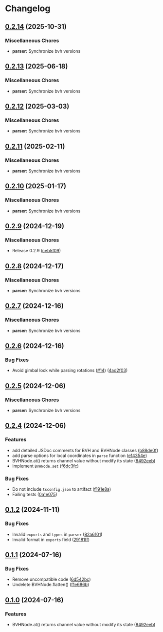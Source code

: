 # Changelog

## [0.2.14](https://github.com/nandenjin/bvh/compare/parser-v0.2.13...parser-v0.2.14) (2025-10-31)


### Miscellaneous Chores

* **parser:** Synchronize bvh versions

## [0.2.13](https://github.com/nandenjin/bvh/compare/parser-v0.2.12...parser-v0.2.13) (2025-06-18)


### Miscellaneous Chores

* **parser:** Synchronize bvh versions

## [0.2.12](https://github.com/nandenjin/bvh/compare/parser-v0.2.11...parser-v0.2.12) (2025-03-03)


### Miscellaneous Chores

* **parser:** Synchronize bvh versions

## [0.2.11](https://github.com/nandenjin/bvh/compare/parser-v0.2.10...parser-v0.2.11) (2025-02-11)


### Miscellaneous Chores

* **parser:** Synchronize bvh versions

## [0.2.10](https://github.com/nandenjin/bvh/compare/parser-v0.2.9...parser-v0.2.10) (2025-01-17)


### Miscellaneous Chores

* **parser:** Synchronize bvh versions

## [0.2.9](https://github.com/nandenjin/bvh/compare/parser-v0.2.8...parser-v0.2.9) (2024-12-19)


### Miscellaneous Chores

* Release 0.2.9 ([ceb5f09](https://github.com/nandenjin/bvh/commit/ceb5f0932bb41d595410211e7b8e7433ae5cec29))

## [0.2.8](https://github.com/nandenjin/bvh/compare/parser-v0.2.7...parser-v0.2.8) (2024-12-17)


### Miscellaneous Chores

* **parser:** Synchronize bvh versions

## [0.2.7](https://github.com/nandenjin/bvh/compare/parser-v0.2.6...parser-v0.2.7) (2024-12-16)


### Miscellaneous Chores

* **parser:** Synchronize bvh versions

## [0.2.6](https://github.com/nandenjin/bvh/compare/parser-v0.2.5...parser-v0.2.6) (2024-12-16)


### Bug Fixes

* Avoid gimbal lock while parsing rotations ([#14](https://github.com/nandenjin/bvh/issues/14)) ([4ad2f03](https://github.com/nandenjin/bvh/commit/4ad2f03b369cc78364c12750b373eeb68fceaa06))

## [0.2.5](https://github.com/nandenjin/bvh/compare/parser-v0.2.4...parser-v0.2.5) (2024-12-06)


### Miscellaneous Chores

* **parser:** Synchronize bvh versions

## [0.2.4](https://github.com/nandenjin/bvh/compare/parser-v0.1.2...parser-v0.2.4) (2024-12-06)

### Features

- add detailed JSDoc comments for BVH and BVHNode classes ([b88de0f](https://github.com/nandenjin/bvh/commit/b88de0f59db8d1eacdddc4dffd004883f55bdd8e))
- add parse options for local coordinates in `parse` function ([e14354e](https://github.com/nandenjin/bvh/commit/e14354ef3cd17c4212b59dc9de776b1f28682779))
- BVHNode.at() returns channel value without modify its state ([8492eeb](https://github.com/nandenjin/bvh/commit/8492eeb69b7381db7567d9c720df6ec9eabc2317))
- Implement `BVHNode.set` ([f6dc3fc](https://github.com/nandenjin/bvh/commit/f6dc3fce4d2ca89b599bc82692f3ecd08951fb29))

### Bug Fixes

- Do not include `tsconfig.json` to artifact ([f191e8a](https://github.com/nandenjin/bvh/commit/f191e8a2f9e62bf3a1ac7c92bbfff4fb952701f0))
- Failing tests ([0a1e075](https://github.com/nandenjin/bvh/commit/0a1e07515e77014ee889e606eaefc22475983528))

## [0.1.2](https://github.com/nandenjin/bvh/compare/bvh-parser-v0.1.1...bvh-parser-v0.1.2) (2024-11-11)

### Bug Fixes

- Invalid `exports` and `types` in `parser` ([82a6101](https://github.com/nandenjin/bvh/commit/82a6101a157eb08525e23cd3d1f471230ee47c97))
- Invalid format in `exports` field ([29181ff](https://github.com/nandenjin/bvh/commit/29181ffa60fd20aa16c713a44e3e180ae7b5ec11))

## [0.1.1](https://github.com/nandenjin/bvh/compare/bvh-parser-v0.1.0...bvh-parser-v0.1.1) (2024-07-16)

### Bug Fixes

- Remove uncompatible code ([6d542bc](https://github.com/nandenjin/bvh/commit/6d542bcf77bb3268734a7061a2ba4057553a8eac))
- Undelete BVHNode.flatten() ([f1e686b](https://github.com/nandenjin/bvh/commit/f1e686b02761203344ef86931b7fbcf086ccf3e6))

## [0.1.0](https://github.com/nandenjin/bvh/compare/bvh-parser-v0.0.2...bvh-parser-v0.1.0) (2024-07-16)

### Features

- BVHNode.at() returns channel value without modify its state ([8492eeb](https://github.com/nandenjin/bvh/commit/8492eeb69b7381db7567d9c720df6ec9eabc2317))
